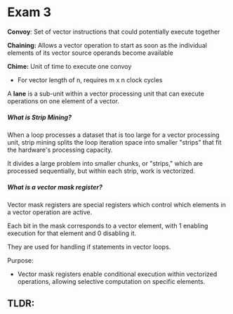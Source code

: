 

# Exam 3

**Convoy**:  Set of vector instructions that could potentially execute
together

**Chaining:** Allows a vector operation to start as soon as the individual
elements of its vector source operands become available

**Chime:** Unit of time to execute one convoy
- For vector length of n, requires m x n clock cycles

A **lane** is a sub-unit within a vector processing unit that can execute operations on one element of a vector.

##### What is Strip Mining?
When a loop processes a dataset that is too large for a vector processing unit, strip mining splits the loop iteration space into smaller "strips" that fit the hardware's processing capacity. 

It divides a large problem into smaller chunks, or "strips," which are processed sequentially, but within each strip, work is vectorized.

##### What is a vector mask register?

Vector mask registers are special registers which control which elements in a vector operation are active.

Each bit in the mask corresponds to a vector element, with 1 enabling execution for that element and 0 disabling it.

They are used for handling if statements in vector loops.

Purpose:
- Vector mask registers enable conditional execution within vectorized operations, allowing selective computation on specific elements.

TLDR:
- 







